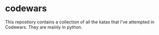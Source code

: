# codewars

This repostiory contains a collection of all the katas that I've attempted in Codewars. They are mainly in python.
